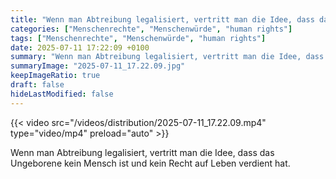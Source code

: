 ```yaml
---
title: "Wenn man Abtreibung legalisiert, vertritt man die Idee, dass das Ungeborene kein Mensch ist und kein Recht auf Leben verdient hat."
categories: ["Menschenrechte", "Menschenwürde", "human rights"]
tags: ["Menschenrechte", "Menschenwürde", "human rights"]
date: 2025-07-11 17:22:09 +0100
summary: "Wenn man Abtreibung legalisiert, vertritt man die Idee, dass das Ungeborene kein Mensch ist und kein Recht auf Leben verdient hat."
summaryImage: "2025-07-11_17.22.09.jpg"
keepImageRatio: true
draft: false
hideLastModified: false
---
```


{{< video src="/videos/distribution/2025-07-11_17.22.09.mp4" type="video/mp4" preload="auto" >}}

Wenn man Abtreibung legalisiert, vertritt man die Idee, dass das Ungeborene kein Mensch ist und kein Recht auf Leben verdient hat.